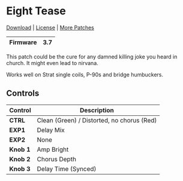 # Eight Tease

[Download](https://github.com/markfeit/ampero/raw/master/patches/Eight-Tease.prst) | [License](README.md#License) | [More Patches](https://github.com/markfeit/ampero/tree/master/patches)

| Firmware | 3.7 |
|----------|-----|

This patch could be the cure for any damned killing joke you heard in
church.  It might even lead to nirvana.

Works well on Strat single coils, P-90s and bridge humbuckers.


## Controls

| Control | Description |
| ------- | ----------- |
| **CTRL** | Clean (Green) / Distorted, no chorus (Red) |
| **EXP1** | Delay Mix |
| **EXP2** | None |
| **Knob 1** | Amp Bright |
| **Knob 2** | Chorus Depth |
| **Knob 3** | Delay Time (Synced) |
